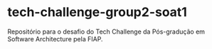 # tech-challenge-group2-soat1
Repositório para o desafio do Tech Challenge da Pós-gradução em Software Architecture pela FIAP.
